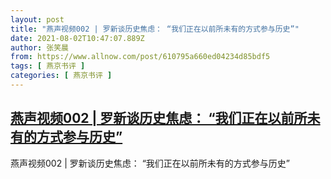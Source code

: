 ```yaml
---
layout: post
title: "燕声视频002 | 罗新谈历史焦虑： “我们正在以前所未有的方式参与历史”"
date: 2021-08-02T10:47:07.889Z
author: 张笑晨
from: https://www.allnow.com/post/610795a660ed04234d85bdf5
tags: [ 燕京书评 ]
categories: [ 燕京书评 ]
---
```

<!--NaN-->
[燕声视频002 | 罗新谈历史焦虑： “我们正在以前所未有的方式参与历史”](https://www.allnow.com/post/610795a660ed04234d85bdf5)
------

<div>
燕声视频002 | 罗新谈历史焦虑： “我们正在以前所未有的方式参与历史”
</div>
